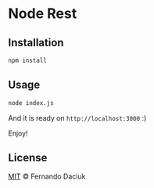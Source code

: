 # Node Rest

## Installation

```sh
npm install
```

## Usage

```sh
node index.js
```

And it is ready on `http://localhost:3000` :)

Enjoy!

## License

[MIT](https://github.com/fdaciuk/licenses/blob/master/MIT-LICENSE.md) © Fernando Daciuk
